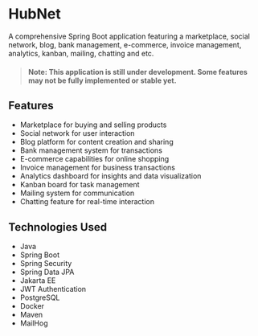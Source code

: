 # HubNet

A comprehensive Spring Boot application featuring a marketplace,
social network, blog, bank management, e-commerce, invoice 
management, analytics, kanban, mailing, chatting and etc.

> ####  **Note:** This application is still under development. Some features may not be fully implemented or stable yet.

## **Features**

* Marketplace for buying and selling products
* Social network for user interaction
* Blog platform for content creation and sharing
* Bank management system for transactions
* E-commerce capabilities for online shopping
* Invoice management for business transactions
* Analytics dashboard for insights and data visualization
* Kanban board for task management
* Mailing system for communication
* Chatting feature for real-time interaction

## **Technologies Used**

* Java
* Spring Boot
* Spring Security
* Spring Data JPA
* Jakarta EE
* JWT Authentication
* PostgreSQL
* Docker
* Maven
* MailHog

